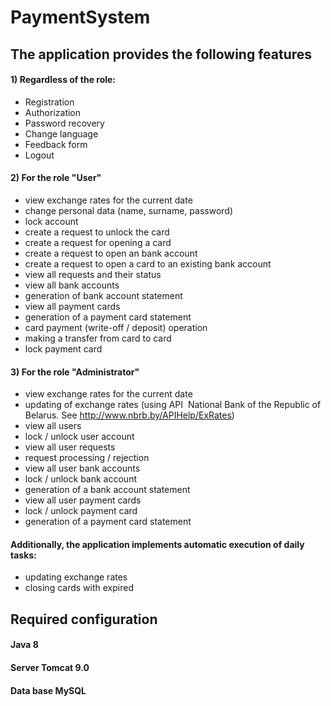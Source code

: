 # PaymentSystem

## The application provides the following features
#### 1) Regardless of the role:
- Registration
- Authorization
- Password recovery
- Change language
- Feedback form
- Logout
#### 2) For the role "User"
- view exchange rates for the current date
- change personal data (name, surname, password)
- lock account
- create a request to unlock the card
- create a request for opening a card
- create a request to open an bank account
- create a request to open a card to an existing bank account
- view all requests and their status
- view all bank accounts
- generation of bank account statement
- view all payment cards
- generation of a payment card statement
- card payment (write-off / deposit) operation
- making a transfer from card to card
- lock payment card
#### 3) For the role "Administrator"
- view exchange rates for the current date
- updating of exchange rates (using API
 National Bank of the Republic of Belarus. See <http://www.nbrb.by/APIHelp/ExRates>)
- view all users
- lock / unlock user account
- view all user requests
- request processing / rejection
- view all user bank accounts
- lock / unlock bank account
- generation of a bank account statement
- view all user payment cards
- lock / unlock payment card
- generation of a payment card statement
#### Additionally, the application implements automatic execution of daily tasks:
- updating exchange rates
- closing cards with expired

## Required configuration
#### Java 8
#### Server Tomcat 9.0
#### Data base MySQL

